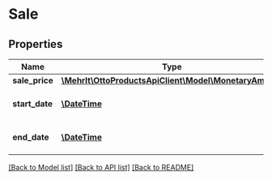# Sale

## Properties
Name | Type | Description | Notes
------------ | ------------- | ------------- | -------------
**sale_price** | [**\MehrIt\OttoProductsApiClient\Model\MonetaryAmount**](MonetaryAmount.md) |  | [optional] 
**start_date** | [**\DateTime**](\DateTime.md) | The start date for the sales. | [optional] 
**end_date** | [**\DateTime**](\DateTime.md) | The end date for the sales. | [optional] 

[[Back to Model list]](../../README.md#documentation-for-models) [[Back to API list]](../../README.md#documentation-for-api-endpoints) [[Back to README]](../../README.md)


